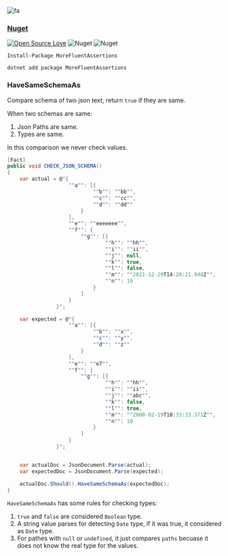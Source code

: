 ![fa](https://user-images.githubusercontent.com/8418700/147836939-bddb4cea-c9c6-41c0-8c32-7aca81e0e24e.png)

### [Nuget](https://www.nuget.org/packages/MoreFluentAssertions/)

[![Open Source Love](https://badges.frapsoft.com/os/mit/mit.svg?v=102)](https://opensource.org/licenses/MIT)
![Nuget](https://img.shields.io/nuget/v/MoreFluentAssertions)
![Nuget](https://img.shields.io/nuget/dt/MoreFluentAssertions)

```
Install-Package MoreFluentAssertions

dotnet add package MoreFluentAssertions
```

### HaveSameSchemaAs

Compare schema of two json text, return `true` if they are same.

When two schemas are same:
1. Json Paths are same.
2. Types are same.
 
In this comparison we never check values.

```cs
[Fact]
public void CHECK_JSON_SCHEMA()
{
    var actual = @"{
                    ""a"": [{
                            ""b"": ""bb"",
                            ""c"": ""cc"",
                            ""d"": ""dd""
                        }
                    ],
                    ""e"": ""eeeeeee"",
                    ""f"": {
                        ""g"": [{
                                ""h"": ""hh"",
                                ""i"": ""ii"",
                                ""j"": null,
                                ""k"": true,
                                ""l"": false,
                                ""m"": ""2021-12-29T14:20:21.948Z"",
                                ""n"": 10
                            }
                        ]
                    }
                }";

    var expected = @"{
                    ""a"": [{
                            ""b"": ""x"",
                            ""c"": ""y"",
                            ""d"": ""z""
                        }
                    ],
                    ""e"": ""e7"",
                    ""f"": {
                        ""g"": [{
                                ""h"": ""hh"",
                                ""i"": ""ii"",
                                ""j"": ""abc"",
                                ""k"": false,
                                ""l"": true,
                                ""m"": ""2000-02-19T10:33:33.371Z"",
                                ""n"": 10
                            }
                        ]
                    }
                }";


    var actualDoc = JsonDocument.Parse(actual);
    var expectedDoc = JsonDocument.Parse(expected);

    actualDoc.Should().HaveSameSchemaAs(expectedDoc);
}
```

`HaveSameSchemaAs` has some rules for checking types:
1. `true` and `false` are considered `Boolean` type.
2. A string value parses for detecting `Date` type, if it was true, it considered as `Date` type.
3. For pathes with `null` or `undefined`, it just compares `paths` becuase it does not know the real type for the values.
